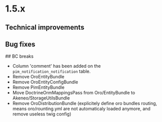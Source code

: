 # 1.5.x

## Technical improvements

## Bug fixes

## BC breaks

- Column 'comment' has been added on the `pim_notification_notification` table.
- Remove OroEntityBundle
- Remove OroEntityConfigBundle
- Remove PimEntityBundle
- Move DoctrineOrmMappingsPass from Oro/EntityBundle to Akeneo/StorageUtilsBundle
- Remove OroDistributionBundle (explicitely define oro bundles routing, means oro/rounting.yml are not automaticaly loaded anymore, and remove useless twig config)

